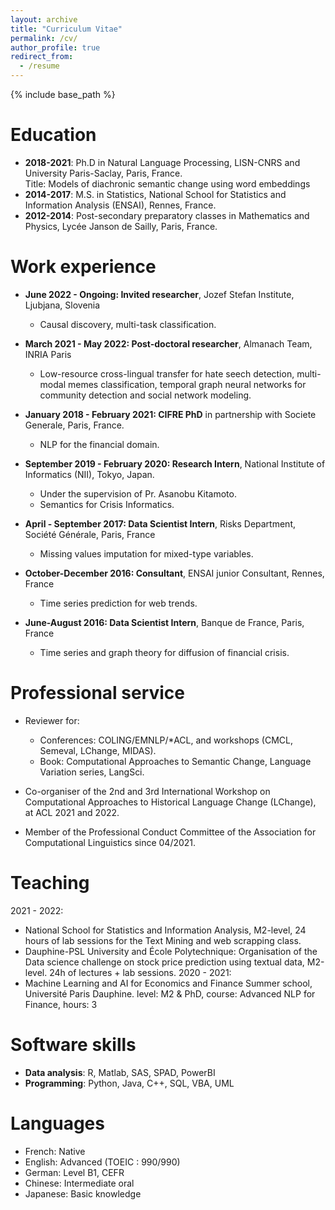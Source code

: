 ```yaml
---
layout: archive
title: "Curriculum Vitae"
permalink: /cv/
author_profile: true
redirect_from:
  - /resume
---
```


{% include base_path %}

Education
======
* **2018-2021**: Ph.D in Natural Language Processing, LISN-CNRS and University Paris-Saclay, Paris, France. 
<br> Title:  Models of diachronic semantic change using word embeddings
* **2014-2017**: M.S. in Statistics, National School for Statistics and Information Analysis (ENSAI), Rennes, France. 
* **2012-2014**: Post-secondary preparatory classes in Mathematics and Physics, Lycée Janson de Sailly, Paris, France. 


Work experience
======
* **June 2022 - Ongoing: Invited researcher**, Jozef Stefan Institute, Ljubjana, Slovenia
  * Causal discovery, multi-task classification.

* **March 2021 - May 2022: Post-doctoral researcher**, Almanach Team, INRIA Paris
  * Low-resource cross-lingual transfer for hate seech detection, multi-modal memes classification, temporal graph neural networks for community detection and social network modeling.

* **January 2018 - February 2021: CIFRE PhD** in partnership with Societe Generale, Paris, France.
  * NLP for the financial domain.

* **September 2019 - February 2020: Research Intern**, National Institute of Informatics (NII), Tokyo, Japan.
  * Under the supervision of Pr. Asanobu Kitamoto.
  * Semantics for Crisis Informatics.

* **April - September 2017: Data Scientist Intern**, Risks Department, Société Générale, Paris, France
  * Missing values imputation for mixed-type variables.

* **October-December 2016: Consultant**, ENSAI junior Consultant, Rennes, France
  * Time series prediction for web trends.

* **June-August 2016: Data Scientist Intern**, Banque de France, Paris, France
  * Time series and graph theory for diffusion of financial crisis.

Professional service
======
* Reviewer for:
  * Conferences: COLING/EMNLP/*ACL, and workshops (CMCL, Semeval, LChange, MIDAS).
  * Book: Computational Approaches to Semantic Change, Language Variation series, LangSci.

* Co-organiser of the 2nd and 3rd International Workshop on Computational Approaches to Historical Language Change (LChange), at ACL 2021 and 2022.

* Member of the Professional Conduct Committee of the Association for Computational Linguistics since 04/2021.

Teaching
======
2021 - 2022:
* National School for Statistics and Information Analysis, M2-level, 24 hours of lab sessions for the Text Mining and web scrapping class.
* Dauphine-PSL University and École Polytechnique: Organisation of the Data science challenge on stock price prediction using textual data, M2-level. 24h of lectures + lab sessions.
2020 - 2021:
* Machine Learning and AI for Economics and Finance Summer school, Université Paris Dauphine. level: M2 & PhD, course: Advanced NLP for Finance, hours: 3


Software skills
======
* **Data analysis**: R, Matlab, SAS, SPAD, PowerBI
* **Programming**: Python, Java, C++, SQL, VBA, UML

Languages
======
* French: Native
* English: Advanced (TOEIC : 990/990)
* German:  Level B1, CEFR
* Chinese: Intermediate oral
* Japanese: Basic knowledge 



